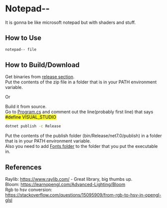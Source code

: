 # Notepad--
It is gonna be like microsoft notepad but with shaders and stuff.  

## How to Use
```cmd
notepad-- file
```

## How to Build/Download 
Get binaries from [release section](https://github.com/apilatosba/notepad--/releases).  
Put the contents of the zip file in a folder that is in your PATH environment variable.  
  
Or  
  
Build it from source.  
Go to [Program.cs](https://github.com/apilatosba/notepad--/blob/main/Notepad--%20Raylib/Program.cs) and comment out the line(probably first line) that says <mark>#define VISUAL_STUDIO</mark> 
```cmd
dotnet publish -c Release
```
Put the contents of the publish folder (bin/Release/net7.0/publish) in a folder that is in your PATH environment variable.  
Also you need to add [Fonts folder](https://github.com/apilatosba/notepad--/tree/main/Notepad--%20Raylib/Fonts) to the folder that you put the executable in.  

## References
Raylib: https://www.raylib.com/ - Great library, big thumbs up.  
Bloom: https://learnopengl.com/Advanced-Lighting/Bloom  
Rgb to hsv conversion: https://stackoverflow.com/questions/15095909/from-rgb-to-hsv-in-opengl-glsl  
